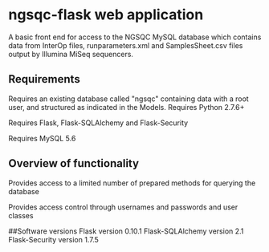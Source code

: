 # ngsqc-flask web application

A basic front end for access to the NGSQC MySQL database which contains data from InterOp files, runparameters.xml and SamplesSheet.csv files output by Illumina MiSeq sequencers.

## Requirements

Requires an existing database called "ngsqc" containing data with a root user, and structured as indicated in the Models.
Requires Python 2.7.6+ 

Requires Flask, Flask-SQLAlchemy and Flask-Security 

Requires MySQL 5.6

## Overview of functionality
Provides access to a limited number of prepared methods for querying the database 

Provides access control through usernames and passwords and user classes 

##Software versions
Flask version 0.10.1
Flask-SQLAlchemy version 2.1
Flask-Security version 1.7.5

